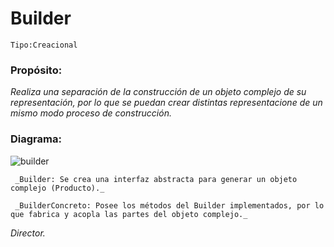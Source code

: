 # Builder

```
Tipo:Creacional
```
### Propósito:
_Realiza una separación de la construcción de un objeto complejo de su representación, por lo que se puedan crear distintas representacione de un mismo modo proceso de construcción._

### Diagrama:
![builder](https://user-images.githubusercontent.com/42217739/46638249-9b07ac80-cb25-11e8-95cf-ce913fb1271d.png)


     _Builder: Se crea una interfaz abstracta para generar un objeto complejo (Producto)._

     _BuilderConcreto: Posee los métodos del Builder implementados, por lo que fabrica y acopla las partes del objeto complejo._
_Director._
